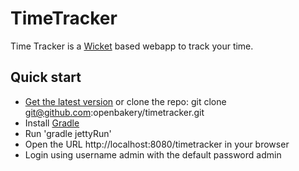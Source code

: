 TimeTracker
===========

Time Tracker is a [Wicket](http://wicket.apapche.org/) based webapp to track your time.

Quick start
------------

* [Get the latest version](https://github.com/openbakery/timetracker/zipball/master) or clone the repo: git clone git@github.com:openbakery/timetracker.git
* Install [Gradle](http://gradle.org)
* Run 'gradle jettyRun'
* Open the URL http://localhost:8080/timetracker in your browser
* Login using username admin with the default password admin

